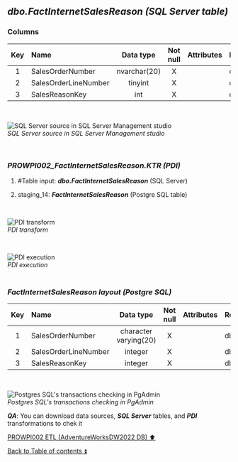 ## **_dbo.FactInternetSalesReason (SQL Server table)_**  

### Columns  

| Key	| Name                     | Data type    | Not null | Attributes | References            | Description |
| :-: | :----------------------- | :----------: | :------: | :--------- | :-------------------- | :-----------|
| 1   | SalesOrderNumber         | nvarchar(20) | X        |            | dbo.FactInternetSales | PK,FK       |
| 2   | SalesOrderLineNumber     | tinyint      | X        |            | dbo.FactInternetSales | PK,FK       |
| 3   | SalesReasonKey           | int          | X        |            | dbo.DimSalesReason    | PK,FK       |

   <p><br></p>  

![SQL Server source in SQL Server Management studio](https://i.imgur.com/O1WaAPr.png)  
_SQL Server source in SQL Server Management studio_  

   <p><br></p>  

### **_PROWPI002\_FactInternetSalesReason.KTR (PDI)_**   
1. #Table input: **_dbo.FactInternetSalesReason_** (SQL Server)  
2. staging_14: **_FactInternetSalesReason_** (Postgre SQL table)
 
   <p><br></p>  

  ![PDI transform](https://i.imgur.com/bycJZt2.png)  
  _PDI transform_  

  <p><br></p>  

  ![PDI execution](https://i.imgur.com/MRoO6tx.png)  
  _PDI execution_ 

### **_<p><br>FactInternetSalesReason layout (Postgre SQL)</p>_**  

| Key	| Name                        | Data type             | Not null | Attributes | References            | Description         |
| :-: | :-------------------------- | :-------------------: | :------: | :--------- | :-------------------- | :------------------ |
| 1   | SalesOrderNumber            | character varying(20) | X        |            | dbo.FactInternetSales | PK,FK               |
| 2   | SalesOrderLineNumber        | integer               | X        |            | dbo.FactInternetSales | PK,FK               |
| 3   | SalesReasonKey              | integer               | X        |            | dbo.DimSalesReason    | PK,FK               |

   <p><br></p>  
 
  ![Postgres SQL's transactions checking in PgAdmin](https://i.imgur.com/RH3LXWY.png)  
  _Postgres SQL's transactions checking in PgAdmin_  

  **_QA_**: You can download data sources, **_SQL Server_** tables, and **_PDI_** transformations to chek it  

[PROWPI002 ETL (AdventureWorksDW2022 DB) :arrow_up:](prowpi002_etl_adventureworksdw2022_db.md)  

[Back to Table of contents :arrow_double_up:](../README.md)
